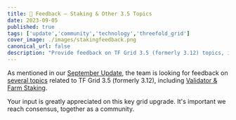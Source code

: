 ```yaml
---
title: 💬 Feedback – Staking & Other 3.5 Topics
date: 2023-09-05
published: true
tags: ['update','community','technology','threefold_grid']
cover_image: ./images/stakingfeedback.png
canonical_url: false
description: "Provide feedback on TF Grid 3.5 (formerly 3.12) topics, including validator and farming staking!"
---
```


As mentioned in our [September Update](https://forum.threefold.io/t/september-02-2023-update-from-the-threefold-team/4060), the team is looking for feedback on [several topics](https://forum.threefold.io/c/collaboration/grid-350/116) related to TF Grid 3.5 (formerly 3.12), including [Validator & Farm Staking](https://forum.threefold.io/t/validator-and-farm-staking/4056/2?u=gosam).

Your input is greatly appreciated on this key grid upgrade. It's important we reach consensus, together as a community.